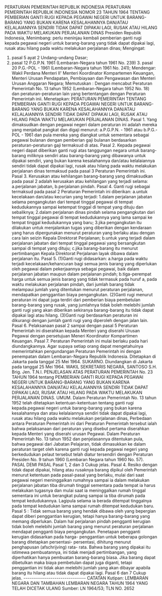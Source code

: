  PERATURAN PEMERINTAH REPUBLIK INDONESIA PERATURAN PEMERINTAH REPUBLIK INDONESIA NOMOR 23 TAHUN 1964 TENTANG PEMBERIAN GANTI RUGI KEPADA PEGAWAI NEGERI UNTUK BARANG-BARANG YANG BUKAN KARENA KESALAHANNYA DAN/ATAU KELALAIANNYA SENDIRI TIDAK DAPAT DIPAKAI LAGI, RUSAK ATAU HILANG PADA WAKTU MELAKUKAN PERJALANAN DINAS Presiden Republik Indonesia,
Menimbang:
 perlu meninjau kembali pemberian ganti rugi kepada pegawai negeri untuk barang-barang yang tidak dapat dipakai lagi, rusak atau hilang pada waktu melakukan perjalanan dinas;
Mengingat:

1. pasal 5 ayat 2 Undang-undang Dasar;
2. pasal 12 P.G.P.N. 1961 (Lembaran-Negara tahun 1961 No. 239) 3. pasal 20 P.G.-POL - 1961 (Lembaran-Negara tahun 1961 No. 241); Mendengar: Wakil Perdana Menteri II' Menteri Koordinator Kompartemen Keuangan, Menteri Urusan Pendapatan, Pembiayaan dan Pengawasan dan Menteri Urusan Anggaran Negara; Memutuskan : Dengan mencabut Peraturan Pemerintah No. 13 tahun 1952 (Lembaran-Negara tahun 1952 No. 18) dan peraturan-peraturan lain yang bertentangan dengan Peraturan Pemerintah inii. Menetapkan: PERATURAN PEMERINTAH TENTANG PEMBERIAN GANTI RUGI KEPADA PEGAWAI NEGERI UNTUK BARANG-BARANG YANG BUKAN KARENA KESALAHANNYA DAN/ATAU KELALAIANNYA SENDIRI TIDAK DAPAT DIPAKAI LAGI, RUSAK ATAU HILANG PADA WAKTU MELAKUKAN PERJALANAN DINAS. Pasal 1. Yang dimaksudkan dengan pegawai negeri dalam peraturan ini adalah mereka yang menjabat pangkat dan digaji menurut:
a.P.G.P.N. - 1961 atau b.P.G.-POL - 1961 dan pula mereka yang diangkat untuk sementara sebagai pegawai bulanan dengan pemberian gaji bulanan berdasarkan peraturan-peraturan gaji termaksud di atas. Pasal 2. Kepada pegawai negeri dapat diberikan ganti rugi atas tanggungan negara untuk barang-barang miliknya sendiri atau barang-barang yang dibawanya untuk dipakai sendiri, yang bukan karena kesalahannya dan/atau kelalaiannya sendiri tidak dapat dipakai lagi, rusak atau hilang pada waktu melakukan perjalanan dinas termaksud pada pasal 3 Peraturan Pemerintah ini. Pasal 3. Kerusakan atau kehilangan barang-barang yang dimaksudkan pada pasal 2 adalah kerusakan atau kehilangan yang terjadi selama:
a.perjalanan jabatan, b.perjalanan pindah. Pasal 4. Ganti rugi sebagai termaksud pada pasal 2 Peraturan Pemerintah ini diberikan:
a.untuk kecelakaan dan/atau kecurian yang terjadi:
1.dalam perjalanan jabatan selama pengangkutan dari tempat tinggal pegawai di tempat kedudukannya sampai ketempat tinggal di tempat yang dituju dan sebaliknya;
2.dalam perjalanan dinas pindah selama pengangkutan dari tempat tinggal pegawai di tempat kedudukannya yang lama sampai ke tempat tinggal kedudukannya yang baru;
3.jika pengangkutan itu dilakukan untuk menjalankan tugas yang diberikan dengan kendaraan yang harus dipergunakan menurut peraturan yang berlaku atau dengan cara lain seizin Kepala Direktorat Perjalanan;
b.untuk yang terjadi dalam perjalanan jabatan dari tempat tinggal pegawai yang bersangkutan sampai di tempat yang dituju;
c.jika barang-barang itu menurut pertimbangan Kepala Direktorat Perjalanan layak dibawa dalam perjalanan itu. Pasal 5.
(1)Ganti rugi didasarkan:
a.harga pada waktu terjadi kecelakaan/kehancuran bagi semua jenis barang yang diperlukan oleh pegawai dalam pekerjaannya sebagai pegawai, baik dalam perjalanan jabatan maupun dalam perjalanan pindah;
b.tiga-perempat harga untuk semua jenis barang yang tidak termasuk pada huruf a, pada waktu melakukan perjalanan pindah, dari jumlah barang tidak melampaui jumlah yang ditentukan menurut peraturan perjalanan, mendapatkan penggantian biaya pengangkutan.
(2)Ganti rugi menurut peraturan ini dapat juga terdiri dari pemberian biaya pembetulan barang-barang yang rusak, yang jumlahnya tidak boleh melebihi jumlah ganti rugi yang akan diberikan sekiranya barang-barang itu tidak dapat dipakai lagi atau hilang.
(3)Ganti rugi berdasarkan peraturan ini dikurangi dengan jumlah ganti rugi yang diperoleh dengan jalan lain. Pasal 6. Pelaksanaan pasal 2 sampai dengan pasal 5 Peraturan Pemerintah ini diserahkan kepada Menteri yang diserahi Urusan Pegawai dengan persetujuan Meneri Koordinator Kompartimen Keuangan. Pasal 7. Peraturan Pemerintah ini mulai berlaku pada hari diundangkannya. Agar supaya setiap orang dapat mengetahuinya memerintahkan pengundangan Peraturan Pemerintah ini dengan penempatan dalam Lembaran-Negara Republik Indonesia. Ditetapkan di Jakarta pada tanggal 25 Mei 1964. SUKARNO. Diundangkan di Jakarta pada tanggal 25 Mei 1964. WAKIL SEKRETARIS NEGARA, SANTOSO S.H. Brig. Jen. T.N.I. PENJELASAN ATAS PERATURAN PEMERINTAH No. 23 TAHUN 1964 tentang PEMBERIAN GANTI RUGI KEPADA PEGAWAI NEGERI UNTUK BARANG-BARANG YANG BUKAN KARENA KESALAHANNYA DAN/ATAU KELALAIANNYA SENDIRI TIDAK DAPAT DIPAKAI LAGI, RUSAK ATAU HILANG PADA WAKTU MELAKUKAN PERJALANAN DINAS. UMUM. Dalam Peraturan Pemerintah No. 13 tahun 1952 telah ditetapkan ketentuan-ketentuan tentang ganti rugi kepada.pegawai negeri untuk barang-barang yang bukan karena kesalahannya dan atau kelalaiannya sendiri tidak dapat dipakai lagi, rusak atau hilang pada waktu melakukan perjalanan dinas, Perbedaan antara Peraturan Pemerintah ini dari Peraturan Pemerintah tersebut ialah bahwa pelaksanaan dari peraturan yang disebut pertama diserahkan kepada Menteri yang diserahi urusan Pegawai. Dalam Peraturan Pemerintah No. 13 tahun 1952 dan penjelasannya ditentukan pula, bahwa pegawai dari Jabatan Pelajaran, tidak dimasukkan ke dalam peraturan target oleh karena ganti rugi kepada pegawai negeri yang berkedudukan pelaut tersebut telah diatur tersendiri dengan Peraturan Presiden No. 9 tahun 1960 (Lembaran Negara tahun 1960 No. 57). PASAL DEMI PASAL Pasal 1, 2 dan 3 Cukup jelas. Pasal 4. Resiko dengan tidak dapat dipakai, hilang atau rusaknya barang dipikul oleh Pemerintah menurut ketentuan pada pasal-pasal yang berlaku, mulai dari saat pegawai negeri meninggalkan rumahnya sampai ia dalam melakukan perjalanan jabatan tiba dirumah tinggal sementara pada tempat ia harus melakukan tugasnya dan mulai saat ia meninggalkan rumah tinggal sementara ini untuk berangkat pulang sampai ia tiba dirumah pada tempat kedudukannya. Lagipula selama ia berada ditempat tinggalnya pada tempat kedudukan lama sampai rumah ditempat kedudukan baru. Pasal 5 : Tidak semua barang yang hendak dibawa oleh yang bepergian dapat diberi penggantian kerugian, tetapi hanya barang-barang yang memang diperlukan. Dalam hal perjalanan pindah pengganti kerugian tidak boleh melebihi jumlah barang yang menurut peraturan perjalanan mendapat pengganti biaya pengangkutan. Penetapan pengganti kerugian didasarkan pada harga- penggantian untuk beberapa golongan barang ditetapkan persentasi- persentasi, dihitung menurut penghapusan (afschrijving) rata- rata. Bahwa barang yang dipakai itu istimewa pembuatannya, ini tidak menjadi pertimbangan, yang diperhatikan hanya pembuatan barang-barang biasa. Jika barang dapat dibetulkan maka biaya pembetulan dapat juga diganti, tetapi penggantian ini tidak akan melebihi jumlah yang akan dibayar apabila barang itu hilang atau tidak dapat dipakai lagi. Pasal 6 dan 7 Cukup jelas. -------------------------------- CATATAN Kutipan: LEMBARAN NEGARA DAN TAMBAHAN LEMBARAN NEGARA TAHUN 1964 YANG TELAH DICETAK ULANG Sumber: LN 1964/53; TLN NO. 2652